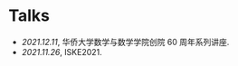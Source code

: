 # <i class="fas fa-comment-dots"></i> Talks

- *2021.12.11*, 华侨大学数学与数学学院创院 60 周年系列讲座. 
- *2021.11.26*, ISKE2021.